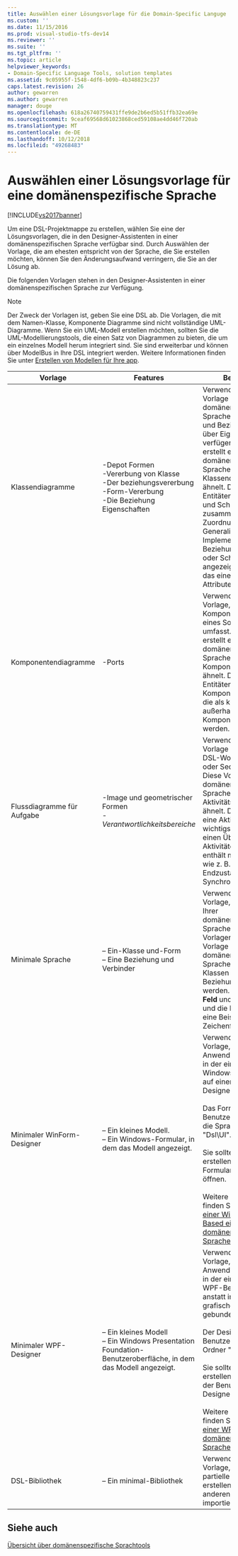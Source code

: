 ```yaml
---
title: Auswählen einer Lösungsvorlage für die Domain-Specific Languge | Microsoft-Dokumentation
ms.custom: ''
ms.date: 11/15/2016
ms.prod: visual-studio-tfs-dev14
ms.reviewer: ''
ms.suite: ''
ms.tgt_pltfrm: ''
ms.topic: article
helpviewer_keywords:
- Domain-Specific Language Tools, solution templates
ms.assetid: 9c05955f-1548-4df6-b09b-4b348823c237
caps.latest.revision: 26
author: gewarren
ms.author: gewarren
manager: douge
ms.openlocfilehash: 618a26740759431ffe9de2b6ed5b51ffb32ea69e
ms.sourcegitcommit: 9ceaf69568d61023868ced59108ae4dd46f720ab
ms.translationtype: MT
ms.contentlocale: de-DE
ms.lasthandoff: 10/12/2018
ms.locfileid: "49268483"
---
```

# <a name="choosing-a-domain-specific-language-solution-template"></a>Auswählen einer Lösungsvorlage für eine domänenspezifische Sprache
[!INCLUDE[vs2017banner](../includes/vs2017banner.md)]

Um eine DSL-Projektmappe zu erstellen, wählen Sie eine der Lösungsvorlagen, die in den Designer-Assistenten in einer domänenspezifischen Sprache verfügbar sind. Durch Auswählen der Vorlage, die am ehesten entspricht von der Sprache, die Sie erstellen möchten, können Sie den Änderungsaufwand verringern, die Sie an der Lösung ab.  
  
 Die folgenden Vorlagen stehen in den Designer-Assistenten in einer domänenspezifischen Sprache zur Verfügung.  
  
> [!NOTE]
>  Der Zweck der Vorlagen ist, geben Sie eine DSL ab. Die Vorlagen, die mit dem Namen-Klasse, Komponente Diagramme sind nicht vollständige UML-Diagramme. Wenn Sie ein UML-Modell erstellen möchten, sollten Sie die UML-Modellierungstools, die einen Satz von Diagrammen zu bieten, die um ein einzelnes Modell herum integriert sind. Sie sind erweiterbar und können über ModelBus in Ihre DSL integriert werden. Weitere Informationen finden Sie unter [Erstellen von Modellen für Ihre app](../modeling/create-models-for-your-app.md).  
  
|Vorlage|Features|Beschreibung|  
|--------------|--------------|-----------------|  
|Klassendiagramme|-Depot Formen<br />-Vererbung von Klasse<br />-Der beziehungsvererbung<br />-Form-Vererbung<br />-Die Beziehung Eigenschaften|Verwenden Sie diese Vorlage aus, wenn die domänenspezifischen Sprache enthält, Entitäten und Beziehungen, die über Eigenschaften verfügen. Diese Vorlage erstellt eine domänenspezifische Sprache, die UML-Klassendiagrammen ähnelt. Die wichtigsten Entitäten sind die Klassen und Schnittstellen zusammen mit der Zuordnung, Generalisierung und die Implementierung von Beziehungen. Eine Klasse oder Schnittstelle wird angezeigt, als ein Feld, das eine Liste der Attribute enthält.|  
|Komponentendiagramme|-Ports|Verwenden Sie diese Vorlage, wenn Ihre DSL-Komponenten, d. h., Teile eines Softwaresystems umfasst. Diese Vorlage erstellt eine domänenspezifische Sprache, die UML-Komponentendiagramme ähnelt. Die wichtigsten Entitäten sind die Komponenten und Ports, die als kleine Formen außerhalb der Komponenten angezeigt werden.|  
|Flussdiagramme für Aufgabe|-Image und geometrischer Formen<br />-   *Verantwortlichkeitsbereiche*|Verwenden Sie diese Vorlage aus, wenn Ihre DSL-Workflows, Status oder Sequenzen enthält. Diese Vorlage erstellt eine domänenspezifische Sprache, die UML-Aktivitätsdiagramme ähnelt. Die main-Entität ist eine Aktivität, und die wichtigste Beziehung ist, einen Übergang zwischen Aktivitäten. Die Vorlage enthält mehrere Elemente wie z. B. Startstatus Endzustand und eine Synchronisierung Leiste.|  
|Minimale Sprache|– Ein-Klasse und-Form<br />– Eine Beziehung und Verbinder|Verwenden Sie diese Vorlage, wenn es sich bei Ihrer domänenspezifischen Sprache nicht die anderen Vorlagen ähnelt. Diese Vorlage erstellt eine domänenspezifische Sprache, bei dem zwei-Klassen und eine Beziehung, die dargestellt werden. in der **Toolbox** als **Feld** und **Zeile**. Die Klasse und die Beziehung haben eine Beispiel-Zeichenfolgeneigenschaft.|  
|Minimaler WinForm-Designer|– Ein kleines Modell.<br />– Ein Windows-Formular, in dem das Modell angezeigt.|Verwenden Sie diese Vorlage, sollten Sie eine Anwendung zu erstellen, in der eine DSL auf einem Windows Form, und nicht auf einem grafischen Designer gebunden ist.<br /><br /> Das Formular, das als Benutzeroberfläche für die Sprache ist im Ordner "Dsl\UI".<br /><br /> Sie sollten das Projekt erstellen, vor dem Formular-Designer zu öffnen.<br /><br /> Weitere Informationen finden Sie unter [Erstellen einer Windows Forms-Based einer domänenspezifischen Sprache](../modeling/creating-a-windows-forms-based-domain-specific-language.md).|  
|Minimaler WPF-Designer|– Ein kleines Modell<br />– Ein Windows Presentation Foundation-Benutzeroberfläche, in dem das Modell angezeigt.|Verwenden Sie diese Vorlage, sollten Sie eine Anwendung zu erstellen, in der eine DSL an eine WPF-Benutzeroberfläche, anstatt in einem grafischen Designer gebunden ist.<br /><br /> Der Designer für die Benutzeroberfläche ist im Ordner "Dsl\UI".<br /><br /> Sie sollten das Projekt erstellen, vor dem Öffnen der Benutzeroberflächen-Designer.<br /><br /> Weitere Informationen finden Sie unter [Erstellen einer WPF-Based einer domänenspezifischen Sprache](../modeling/creating-a-wpf-based-domain-specific-language.md).|  
|DSL-Bibliothek|– Ein minimal-Bibliothek|Verwenden Sie diese Vorlage, sollten Sie eine partielle DSL-Definition zu erstellen, die in einer anderen DSL-Definitionen importiert werden kann.|  
  
## <a name="see-also"></a>Siehe auch  
 [Übersicht über domänenspezifische Sprachtools](../modeling/overview-of-domain-specific-language-tools.md)



